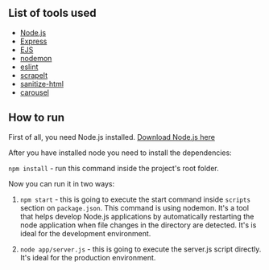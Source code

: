 ## List of tools used
- [Node.js](https://nodejs.org/en/)
- [Express](https://expressjs.com/)
- [EJS](http://ejs.co/)
- [nodemon](https://github.com/remy/nodemon/)
- [eslint](https://eslint.org/)
- [scrapeIt](https://github.com/IonicaBizau/scrape-it)
- [sanitize-html](https://github.com/punkave/sanitize-html#readme)
- [carousel](https://github.com/kenwheeler/slick)

## How to run
First of all, you need Node.js installed. [Download Node.js here](https://nodejs.org/en/download/)

After you have installed node you need to install the dependencies:

`npm install` - run this command inside the project's root folder.

Now you can run it in two ways:
1. `npm start` - this is going to execute the start command inside `scripts` section on `package.json`. This command is using nodemon. It's a tool that helps develop Node.js applications by automatically restarting the node application when file changes in the directory are detected. It's is ideal for the development environment.

2. `node app/server.js` - this is going to execute the server.js script directly. It's ideal for the production environment.
